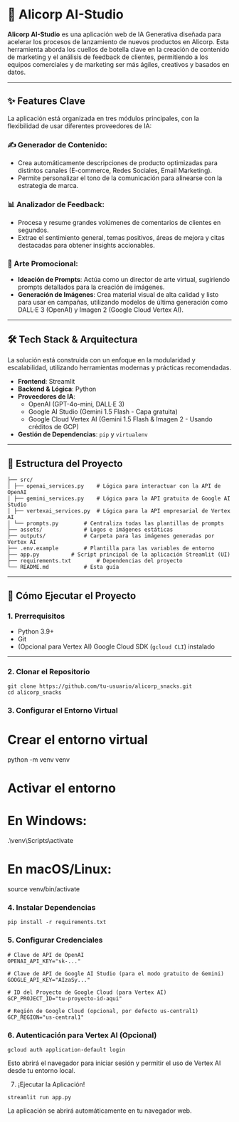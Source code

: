 # 🚀 Alicorp AI-Studio

**Alicorp AI-Studio** es una aplicación web de IA Generativa diseñada para acelerar los procesos de lanzamiento de nuevos productos en Alicorp. Esta herramienta aborda los cuellos de botella clave en la creación de contenido de marketing y el análisis de feedback de clientes, permitiendo a los equipos comerciales y de marketing ser más ágiles, creativos y basados en datos.

---

## ✨ Features Clave

La aplicación está organizada en tres módulos principales, con la flexibilidad de usar diferentes proveedores de IA:

### ✍️ Generador de Contenido:
- Crea automáticamente descripciones de producto optimizadas para distintos canales (E-commerce, Redes Sociales, Email Marketing).
- Permite personalizar el tono de la comunicación para alinearse con la estrategia de marca.

### 📊 Analizador de Feedback:
- Procesa y resume grandes volúmenes de comentarios de clientes en segundos.
- Extrae el sentimiento general, temas positivos, áreas de mejora y citas destacadas para obtener insights accionables.

### 🎨 Arte Promocional:
- **Ideación de Prompts**: Actúa como un director de arte virtual, sugiriendo prompts detallados para la creación de imágenes.
- **Generación de Imágenes**: Crea material visual de alta calidad y listo para usar en campañas, utilizando modelos de última generación como DALL·E 3 (OpenAI) y Imagen 2 (Google Cloud Vertex AI).

---

## 🛠️ Tech Stack & Arquitectura

La solución está construida con un enfoque en la modularidad y escalabilidad, utilizando herramientas modernas y prácticas recomendadas.

- **Frontend**: Streamlit  
- **Backend & Lógica**: Python  
- **Proveedores de IA**:  
  - OpenAI (GPT-4o-mini, DALL·E 3)  
  - Google AI Studio (Gemini 1.5 Flash - Capa gratuita)  
  - Google Cloud Vertex AI (Gemini 1.5 Flash & Imagen 2 - Usando créditos de GCP)  
- **Gestión de Dependencias**: `pip` y `virtualenv`

---

## 📁 Estructura del Proyecto

```console
├── src/
│ ├── openai_services.py 	# Lógica para interactuar con la API de OpenAI
│ ├── gemini_services.py 	# Lógica para la API gratuita de Google AI Studio
│ ├── vertexai_services.py 	# Lógica para la API empresarial de Vertex AI
│ └── prompts.py 		# Centraliza todas las plantillas de prompts
├── assets/ 			# Logos e imágenes estáticas
├── outputs/ 			# Carpeta para las imágenes generadas por Vertex AI
├── .env.example 		# Plantilla para las variables de entorno
├── app.py 			# Script principal de la aplicación Streamlit (UI)
├── requirements.txt 		# Dependencias del proyecto
└── README.md 			# Esta guía
```

---

## 🚀 Cómo Ejecutar el Proyecto

### 1. Prerrequisitos
- Python 3.9+
- Git
- (Opcional para Vertex AI) Google Cloud SDK (`gcloud CLI`) instalado

---

### 2. Clonar el Repositorio

```console
git clone https://github.com/tu-usuario/alicorp_snacks.git
cd alicorp_snacks
```

### 3. Configurar el Entorno Virtual

# Crear el entorno virtual
python -m venv venv

# Activar el entorno
# En Windows:
.\venv\Scripts\activate
# En macOS/Linux:
source venv/bin/activate

### 4. Instalar Dependencias
```console
pip install -r requirements.txt
```

### 5. Configurar Credenciales
```console
# Clave de API de OpenAI
OPENAI_API_KEY="sk-..."

# Clave de API de Google AI Studio (para el modo gratuito de Gemini)
GOOGLE_API_KEY="AIzaSy..."

# ID del Proyecto de Google Cloud (para Vertex AI)
GCP_PROJECT_ID="tu-proyecto-id-aqui"

# Región de Google Cloud (opcional, por defecto us-central1)
GCP_REGION="us-central1"
```

### 6. Autenticación para Vertex AI (Opcional)
```console
gcloud auth application-default login
```
Esto abrirá el navegador para iniciar sesión y permitir el uso de Vertex AI desde tu entorno local.

7. ¡Ejecutar la Aplicación!
```console
streamlit run app.py
```
La aplicación se abrirá automáticamente en tu navegador web.